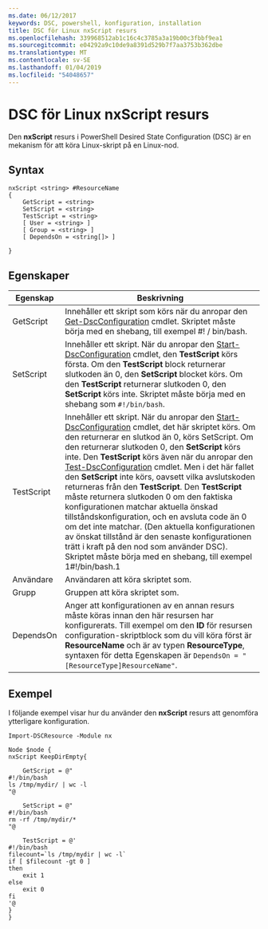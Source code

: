 ```yaml
---
ms.date: 06/12/2017
keywords: DSC, powershell, konfiguration, installation
title: DSC för Linux nxScript resurs
ms.openlocfilehash: 339968512ab1c16c4c3785a3a19b00c3fbbf9ea1
ms.sourcegitcommit: e04292a9c10de9a8391d529b7f7aa3753b362dbe
ms.translationtype: MT
ms.contentlocale: sv-SE
ms.lasthandoff: 01/04/2019
ms.locfileid: "54048657"
---
```

# <a name="dsc-for-linux-nxscript-resource"></a>DSC för Linux nxScript resurs

Den **nxScript** resurs i PowerShell Desired State Configuration (DSC) är en mekanism för att köra Linux-skript på en Linux-nod.

## <a name="syntax"></a>Syntax

```
nxScript <string> #ResourceName
{
    GetScript = <string>
    SetScript = <string>
    TestScript = <string>
    [ User = <string> ]
    [ Group = <string> ]
    [ DependsOn = <string[]> ]

}
```

## <a name="properties"></a>Egenskaper

|  Egenskap |  Beskrivning |
|---|---|
| GetScript| Innehåller ett skript som körs när du anropar den [Get-DscConfiguration](https://technet.microsoft.com/en-us/library/dn521625.aspx) cmdlet. Skriptet måste börja med en shebang, till exempel #! / bin/bash.|
| SetScript| Innehåller ett skript. När du anropar den [Start-DscConfiguration](https://technet.microsoft.com/en-us/library/dn521623.aspx) cmdlet, den **TestScript** körs första. Om den **TestScript** block returnerar slutkoden än 0, den **SetScript** blocket körs. Om den **TestScript** returnerar slutkoden 0, den **SetScript** körs inte. Skriptet måste börja med en shebang som `#!/bin/bash`.|
| TestScript| Innehåller ett skript. När du anropar den [Start-DscConfiguration](https://technet.microsoft.com/en-us/library/dn521623.aspx) cmdlet, det här skriptet körs. Om den returnerar en slutkod än 0, körs SetScript. Om den returnerar slutkoden 0, den **SetScript** körs inte. Den **TestScript** körs även när du anropar den [Test-DscConfiguration](https://technet.microsoft.com/en-us/library/dn407382.aspx) cmdlet. Men i det här fallet den **SetScript** inte körs, oavsett vilka avslutskoden returneras från den **TestScript**. Den **TestScript** måste returnera slutkoden 0 om den faktiska konfigurationen matchar aktuella önskad tillståndskonfiguration, och en avsluta code än 0 om det inte matchar. (Den aktuella konfigurationen av önskat tillstånd är den senaste konfigurationen trätt i kraft på den nod som använder DSC). Skriptet måste börja med en shebang, till exempel 1#!/bin/bash.1|
| Användare| Användaren att köra skriptet som.|
| Grupp| Gruppen att köra skriptet som.|
| DependsOn | Anger att konfigurationen av en annan resurs måste köras innan den här resursen har konfigurerats. Till exempel om den **ID** för resursen configuration-skriptblock som du vill köra först är **ResourceName** och är av typen **ResourceType**, syntaxen för detta Egenskapen är `DependsOn = "[ResourceType]ResourceName"`.|

## <a name="example"></a>Exempel

I följande exempel visar hur du använder den **nxScript** resurs att genomföra ytterligare konfiguration.

```
Import-DSCResource -Module nx

Node $node {
nxScript KeepDirEmpty{

    GetScript = @"
#!/bin/bash
ls /tmp/mydir/ | wc -l
"@

    SetScript = @"
#!/bin/bash
rm -rf /tmp/mydir/*
"@

    TestScript = @'
#!/bin/bash
filecount=`ls /tmp/mydir | wc -l`
if [ $filecount -gt 0 ]
then
    exit 1
else
    exit 0
fi
'@
}
}
```